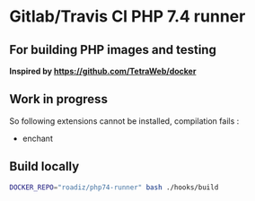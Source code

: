 # Gitlab/Travis CI PHP 7.4 runner
## For building PHP images and testing

**Inspired by https://github.com/TetraWeb/docker**

## Work in progress

So following extensions cannot be installed, compilation fails :

- enchant

## Build locally

```bash
DOCKER_REPO="roadiz/php74-runner" bash ./hooks/build
```
